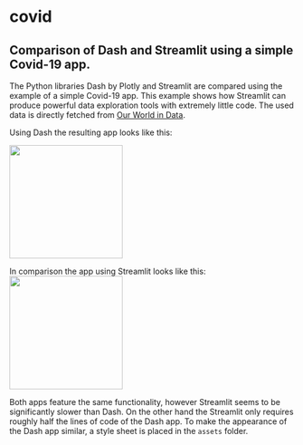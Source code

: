 # covid
## Comparison of Dash and Streamlit using a simple Covid-19 app.

The Python libraries Dash by Plotly and Streamlit are compared using the example of a simple Covid-19 app. This example shows how Streamlit can produce powerful data exploration tools with extremely little code. The used data is directly fetched from [Our World in Data](https://ourworldindata.org/coronavirus-source-data).

Using Dash the resulting app looks like this:

<img src="https://github.com/axelfiedler/covid/blob/main/dash_screenshot.PNG" width="200">

In comparison the app using Streamlit looks like this:
<img src="https://github.com/axelfiedler/covid/blob/main/streamlit_screenshot.PNG" width="200">

Both apps feature the same functionality, however Streamlit seems to be significantly slower than Dash. On the other hand the Streamlit only requires roughly half the lines of code of the Dash app. To make the appearance of the Dash app similar, a style sheet is placed in the `assets` folder.
